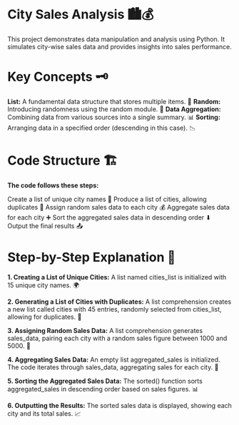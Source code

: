 # City Sales Analysis 🏙️💰
This project demonstrates data manipulation and analysis using Python. It simulates city-wise sales data and provides insights into sales performance.

# Key Concepts 🗝️
**List:** A fundamental data structure that stores multiple items. 📝
**Random:** Introducing randomness using the random module. 🎲
**Data Aggregation:** Combining data from various sources into a single summary. 📊
**Sorting:** Arranging data in a specified order (descending in this case). 📉
# Code Structure 🏗️
**The code follows these steps:**

Create a list of unique city names 🌆
Produce a list of cities, allowing duplicates 🔄
Assign random sales data to each city 💰
Aggregate sales data for each city ➕
Sort the aggregated sales data in descending order ⬇
Output the final results 📤
# Step-by-Step Explanation 🚶

**1. Creating a List of Unique Cities:**
A list named cities_list is initialized with 15 unique city names. 🌍

**2. Generating a List of Cities with Duplicates:**
A list comprehension creates a new list called cities with 45 entries, randomly selected from cities_list, allowing for duplicates. 🔁

**3. Assigning Random Sales Data:**
A list comprehension generates sales_data, pairing each city with a random sales figure between 1000 and 5000. 💸

**4. Aggregating Sales Data:**
An empty list aggregated_sales is initialized. The code iterates through sales_data, aggregating sales for each city. 🔄

**5. Sorting the Aggregated Sales Data:**
The sorted() function sorts aggregated_sales in descending order based on sales figures. 📊

**6. Outputting the Results:**
The sorted sales data is displayed, showing each city and its total sales. 📈
